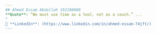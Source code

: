 ```yaml
---
## Ahmed Essam Abdallah 192100088
**Quote**: “We must use time as a tool, not as a couch.” ...
"
🔗 **LinkedIn**: (https://www.linkedin.com/in/ahmed-essam-74jft/)
---
```

